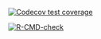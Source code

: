<!-- badges: start -->
[![Codecov test coverage](https://codecov.io/gh/diego-urgell/BinSeg/branch/main/graph/badge.svg)](https://codecov.io/gh/diego-urgell/BinSeg?branch=main)

[![R-CMD-check](https://github.com/diego-urgell/BinSeg/workflows/R-CMD-check/badge.svg)](https://github.com/diego-urgell/BinSeg/actions)
<!-- badges: end -->
